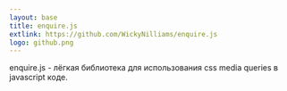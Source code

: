 ```yaml
---
layout: base
title: enquire.js
extlink: https://github.com/WickyNilliams/enquire.js
logo: github.png
---
```


enquire.js - лёгкая библиотека для использования css media queries в javascript коде.
